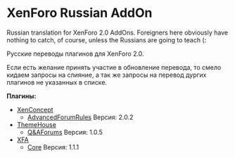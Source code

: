 # XenForo Russian AddOn
Russian translation for XenForo 2.0 AddOns. Foreigners here obviously have nothing to catch, of course, unless the Russians are going to teach (:

Русские переводы плагинов для XenForo 2.0.

Если есть желание принять участие в обновление перевода, то смело кидаем запросы на слияние, а так же запросы на перевод дургих плагинов не указанных в списке.

**Плагины:**
* [XenConcept](XenConcept)
	* [AdvancedForumRules](XenConcept/AdvancedForumRules) Версия: 2.0.2
* [ThemeHouse](ThemeHouse)
	* [Q&AForums](ThemeHouse/Q&AForums) Версия: 1.0.5
* [XFA](XFA)
	* [Core](XFA/Core) Версия: 1.1.1